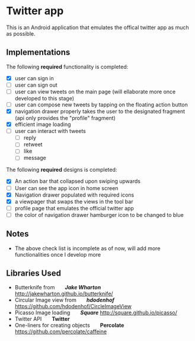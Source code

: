 # Twitter app

This is an Android application that emulates the offical twitter app as much as possible.

## Implementations

The following **required** functionality is completed:

- [x] user can sign in 
- [ ] user can sign out
- [ ] user can view tweets on the main page (will ellaborate more once developed to this stage)
- [ ] user can compose new tweets by tapping on the floating action button
- [x] navigation drawer properly takes the user to the designated fragment (api only provides the "profile" fragment)
- [x] efficient image loading 
- [ ] user can interact with tweets 
   - [ ] reply 
   - [ ] retweet
   - [ ] like 
   - [ ] message 

The following **required** designs is completed:
- [x] An action bar that collapsed upon swiping upwards
- [ ] User can see the app icon in home screen
- [x] Navigation drawer populated with required icons
- [x] a viewpager that swaps the views in the tool bar
- [ ] profile page that emulates the official twitter app
- [ ] the color of navigation drawer hamburger icon to be changed to blue

## Notes
- The above check list is incomplete as of now, will add more functionalities once I develop more 

## Libraries Used
- Butterknife from                  &nbsp;&nbsp;&nbsp;&nbsp;&nbsp;&nbsp;**_Jake Wharton_**
  http://jakewharton.github.io/butterknife/
- Circular Image view from          &nbsp;&nbsp;&nbsp;&nbsp;&nbsp;&nbsp;**_hdodenhof_**
  https://github.com/hdodenhof/CircleImageView
- Picasso Image loading             &nbsp;&nbsp;&nbsp;&nbsp;&nbsp;&nbsp;**_Square_**
  http://square.github.io/picasso/
- Twitter API                       &nbsp;&nbsp;&nbsp;&nbsp;&nbsp;&nbsp;**Twitter**
- One-liners for creating objects   &nbsp;&nbsp;&nbsp;&nbsp;&nbsp;&nbsp;**Percolate**
  https://github.com/percolate/caffeine

 
